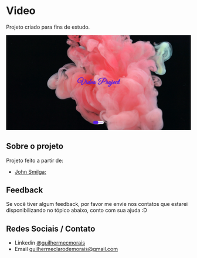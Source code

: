 
# Video

Projeto criado para fins de estudo.


![preview](./assets/preview.png)

## Sobre o projeto

Projeto feito a partir de:

- [John Smilga;](https://www.vanillajavascriptprojects.com/)


## Feedback

Se você tiver algum feedback, por favor me envie nos contatos que estarei disponibilizando no tópico abaixo, conto com sua ajuda :D


## Redes Sociais / Contato

- Linkedin [@guilhermecmorais](https://www.linkedin.com/in/guilhermecmorais/)
- Email guilhermeclarodemorais@gmail.com
